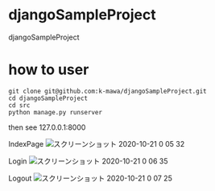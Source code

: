 # djangoSampleProject
djangoSampleProject

# how to user

```
git clone git@github.com:k-mawa/djangoSampleProject.git
cd djangoSampleProject
cd src
python manage.py runserver
```

then see 127.0.0.1:8000

IndexPage
![スクリーンショット 2020-10-21 0 05 32](https://user-images.githubusercontent.com/18301772/96605903-ac4d3b80-1331-11eb-8ed7-07f80cbfa986.png)

Login
![スクリーンショット 2020-10-21 0 06 35](https://user-images.githubusercontent.com/18301772/96605914-aeaf9580-1331-11eb-85a7-5ab2f03ebaf0.png)

Logout
![スクリーンショット 2020-10-21 0 07 25](https://user-images.githubusercontent.com/18301772/96605918-b0795900-1331-11eb-9e7b-380904f4754a.png)
